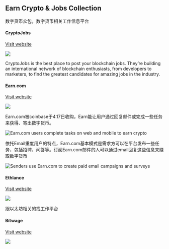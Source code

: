 ## Earn Crypto & Jobs Collection

数字货币众包，数字货币相关工作信息平台

#### CryptoJobs

[Visit website](https://crypto.jobs/)

![](https://cryptominded.com/wp-content/uploads/2017/10/cryptojobs.png)

CryptoJobs is the best place to post your blockchain jobs. They’re building an international network of blockchain enthusiasts, from developers to marketers, to find the greatest candidates for amazing jobs in the industry.


#### Earn.com

[Visit website](https://21.co/)

![](https://cryptominded.com/wp-content/uploads/2017/06/21co-1280x888.png)

Earn.com被coinbase于4.17日收购，Earn能让用户通过回复邮件或完成一些任务来获得、寄出数字货币。

![Earn.com users complete tasks on web and mobile to earn crypto](https://cdn-images-1.medium.com/max/800/1*-9BWSCcg6jZ6_81B_wHhIQ.gif)

依托Email重度用户的特点，Earn.com基本模式是需求方可以在平台发布一些任务，包括招聘，问答等。订阅Earn.com邮件的人可以通过email回复这些信息来赚取数字货币


![Senders use Earn.com to create paid email campaigns and surveys](https://cdn-images-1.medium.com/max/800/1*f59-ApwmRc2QFoIO8ZL7uw.gif)

#### Ethlance

[Visit website](https://ethlance.com/)

![](https://cryptominded.com/wp-content/uploads/2017/06/og-image-e1497387320767.png)

跟以太坊相关的找工作平台



#### Bitwage

[Visit website](https://www.bitwage.com/)

![](https://cryptominded.com/wp-content/uploads/2017/06/Bitwage-NewsBTC2-1280x768.png)



